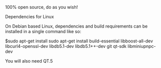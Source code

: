 100% open source, do as you wish!

Dependencies for Linux

On Debian based Linux, dependencies and build requirements can be installed in a single command like so:

$sudo apt-get install sudo apt-get install build-essential libboost-all-dev libcurl4-openssl-dev libdb5.1-dev libdb5.1++-dev git qt-sdk libminiupnpc-dev

You will also need QT.5

